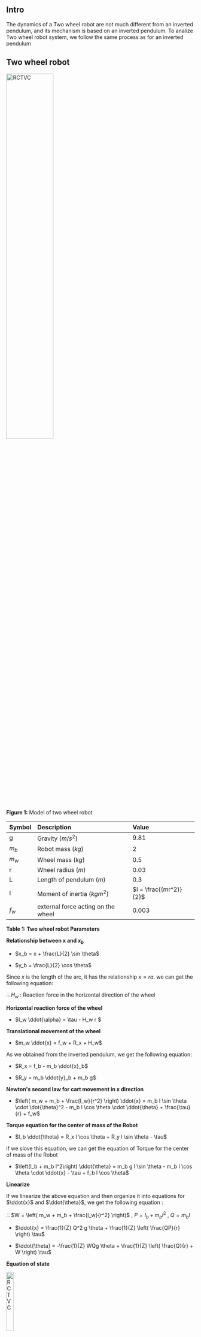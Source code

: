 ## Intro

The dynamics of a Two wheel robot are not much different from an inverted pendulum, and its mechanism is based on an inverted pendulum.
To analize Two wheel robot system, we follow the same process as for an inverted pendulum

## Two wheel robot

<img src="Image/Model_of_two_wheel_robot.png" alt="RCTVC" style="width: 50%;" />

**Figure 1:** Model of two wheel robot

|Symbol|Description|Value|
|:---|:---|:---|
|g|Gravity ($m/s^2$)|9.81|
|$m_b$|Robot mass ($kg$)|2|
|$m_w$|Wheel mass ($kg$)|0.5|
|r|Wheel radius ($m$)|0.03|
|L|Length of pendulum ($m$)|0.3|
|I|Moment of inertia ($kg  m^2$)|$I = \frac{(mr^2)}{2}$|
|$f_w$|external force acting on the wheel|0.003|

**Table 1: Two wheel robot Parameters**

**Relationship between x and $x_b$**

- $x_b = x + \frac{L}{2} \sin \theta$

- $y_b = \frac{L}{2} \cos \theta$

Since $x$ is the length of the arc, it has the relationship $x=ra$. we can get the following equation: 

$\therefore$ $H_w$ : Reaction force in the horizontal direction of the wheel

**Horizontal reaction force of the wheel**

- $I_w \ddot{\alpha} = \tau - H_w r $

**Translational movement of the wheel**

- $m_w \ddot{x} = f_w + R_x + H_w$

As we obtained from the inverted pendulum, we get the following equation:

- $R_x = f_b - m_b \ddot{x}_b$

- $R_y = m_b \ddot{y}_b + m_b g$
  
**Newton's second law for cart movement in x direction**

- $\left( m_w + m_b + \frac{I_w}{r^2} \right) \ddot{x} = m_b l \sin \theta \cdot \dot{\theta}^2 - m_b l \cos \theta \cdot \ddot{\theta} + \frac{\tau}{r} + f_w$

**Torque equation for the center of mass of the Robot**

- $I_b \ddot{\theta} = R_x l \cos \theta + R_y l \sin \theta - \tau$

if we slove this equation, we can get the equation of Torque for the center of mass of the Robot

- $\left(I_b + m_b l^2\right) \ddot{\theta} = m_b g l \sin \theta - m_b l \cos \theta \cdot \ddot{x} - \tau + f_b l \cos \theta$

**Linearize**

If we linearize the above equation and then organize it into equations for $\ddot{x}$ and $\ddot{\theta}$, we get the following equation :

$\therefore$ $W = \left( m_w + m_b + \frac{I_w}{r^2} \right)$ , $P = I_b + m_b l^2$ , $Q = m_b l$

- $\ddot{x} = \frac{1}{Z} Q^2 g \theta + \frac{1}{Z} \left( \frac{QP}{r} \right) \tau$

- $\ddot{\theta} = -\frac{1}{Z} WQg \theta + \frac{1}{Z} \left( \frac{Q}{r} + W \right) \tau$

**Equation of state**

<img src="Image/x_matrix.png" alt="RCTVC" style="width: 20%;" />

- $\dot{\mathbf{x}} = \mathbf{A} \mathbf{x} + \mathbf{B} \mathbf{u}$

The state matrix is ​​as follows:

<img src="Image/state_matrix.png" alt="RCTVC" style="width: 40%;" />

## Robot Simulation

![RCTVC](2_Two_wheel_Robot/graph_picture/U0.jpg)
**Figure 2:** Robot u0


## Two wheeled robot posture stability control using CMG

To analyze a Two wheeled robot posture stability control system using CMG, a Direction Cosine Matrix (DCM) must be defined. After difining DCM we analyze the CMG using the Euler-Lagrange equation. Analyzing the system using the Euler-Lagrange equations is less complex than analyzing it using Newton's laws. You only need to solve the equations for kinetic and potential energy.

![RCTVC](Image/CMG_robot_Image/CMG_Robot.png)

<img src="Image/CMG_robot_Image/CMG_Robot1.png" alt="RCTVC" style="width: 50%;" />

**Figure 3:** Model of Two wheeled robot posture stability control using CMG

**Inertial coordinates and body coordinates**

<img src="Image/CMG_robot_Image/inertial.png" alt="RCTVC" style="width: 20%;" />

**Relationship between wheel coordinates and inertial coordinates**

<img src="Image/CMG_robot_Image/CMG_DCM.png" alt="RCTVC" style="width: 80%;" />

**Coordinate relationship of Robot & Wheel**

<img src="Image/CMG_robot_Image/Coordinate_relationship_of_Robot_&_Wheel.png" alt="RCTVC" style="width: 35%;" />

**Coordinate relationship of Robot & Wheel**

<img src="Image/CMG_robot_Image/Coordinate_relationship_of_Gimbal_&_Robot.png" alt="RCTVC" style="width: 35%;" />

**flywheel coordinate**

<img src="Image/CMG_robot_Image/flywheel_coordinate.png" alt="RCTVC" style="width: 12%;" />

**Euler Lagrange equation**

To find Euler-Lagrange equations, we need to find the Lagrangian. Lagrangian is obtained as:

- $L = K - U$

where K and U are:

- $K = K_f + K_g + K_b + K_w$

- $U = U_f + U_g + U_b + U_w$

Potential energy is easy to find, because potential energy formula is about high. potential energy formula is obtained as:

- $U_f = m_f g l_f \cos \theta$

- $U_g = m_g g \left(l_f - l_g \cos \varphi \right) \cos \theta$

- $U_b = m_b g l_b \cos \theta$

- $U_w = m_w g r$

Now let's find kinetic energy formula.

The kinetic energy of an object can be divided into two types of energy: rotational kinetic energy and kinetic energy. If we can find the two energies, we can get the kinetic energy of the object by adding the rotational kinetic energy to the kinetic energy.

For example, let's find the rotational kinetic energy of flywheel.

Flywheel coordinates have the same coordinates as gimbal coordinates. (Angular velocity coordinate relationship between robot and gimbal)
The angular velocity coordinate relationship between the robot and the gimbal is obtained as:

<img src="Image/CMG_robot_Image/Angular_velocity_coordinate_relationship_between_robot_and_gimbal.png" alt="RCTVC" style="width: 45%;" />

The gimbal angular velocity is obtained as:

<img src="Image/CMG_robot_Image/Gimbal_Angular_velocity.png" alt="RCTVC" style="width: 12%;" />

The Flywheel Angular velocity is obtained as:

<img src="Image/CMG_robot_Image/Flywheel_Angular_velocity.png" alt="RCTVC" style="width: 12%;" />

The rotational kinetic energy of a rigid body is $K_R = \frac{1}{2} I \left( \omega_x + \omega_y + \omega_z \right)^2$. However, in the flywheel, $\omega_y = 0$, so $K_R = \frac{1}{2} I \left( \omega_x + \omega_z \right)^2$.
To get the rotational kinetic energy, we need to add the above three matrices. (The flywheel is affected by the angular velocity of the gimbal in the x-axis direction.) Therefore, the flywheel rotational kinetic energy can be obtained as:

- $\frac{1}{2} I_{fx} \left( \cos^2 \varphi \cdot \dot{\theta}^2 + \dot{\varphi}^2 \right) + \frac{1}{2} I_{fz} \left( \sin \varphi \cdot \dot{\theta} + \omega \right)^2$

The Relationship between x and y

- $y = r \alpha + l_f \sin \theta$

- $z = l_f \cos \theta$

The kinetic energy of a rigid body is $\boldsymbol{T} = \frac{1}{2} m \boldsymbol{v}^2 = \frac{1}{2} m_f \left(v_x^2 + v_y^2 + v_z^2\right)$. However, as shown in Figure 3, $v_x = 0$, so $\boldsymbol{T} = \frac{1}{2} m_f \left(v_y^2 + v_z^2\right)$. Therefore, the kinetic energy can be obtained as:

- $\boldsymbol{T} = \frac{1}{2} m_f \left[ \left(r \dot{\alpha}\right)^2 + 2r \dot{\alpha} l_f \cos \theta \cdot \dot{\theta} + \left(l_f \cos \theta \cdot \dot{\theta}\right)^2 + \left(l_f \sin \theta \cdot \dot{\theta}\right)^2 \right]$

The total flywheel kinetic energy is: 

- $K_f = \frac{1}{2} I_{fx} \left( \cos^2 \varphi \cdot \dot{\theta}^2 + \dot{\varphi}^2 \right) + \frac{1}{2} I_{fz} \left( \sin \varphi \cdot \dot{\theta} + \omega \right)^2 + \frac{1}{2} m_f l_f^2 \dot{\theta} + m_f \dot{\alpha} r l_f \cos \theta \cdot \dot{\theta} + \frac{1}{2} m_f \left( r \dot{\alpha} \right)^2$

The remaining kinetic energy can be found in the same way as the flywheel kinetic energy.

The total gimbal kinetic energy is: 

- $K_g = \frac{1}{2} I_{gx} \left( \cos^2 \varphi \cdot \dot{\theta}^2 \right) + \frac{1}{2} I_{gy} \left( \dot{\varphi} \right)^2 + \frac{1}{2} I_{gz} \left( \sin \varphi \cdot \dot{\theta} \right)^2 + \frac{1}{2} m_g l_g^2 \dot{\varphi}^2 + \frac{1}{2} m_g \left(l_f - l_g \cos \varphi \right)^2 \dot{\theta}^2 + \frac{1}{2} m_g \left( r \dot{\alpha} \right)^2$

The total robot kinetic energy is: 

- $K_b = \frac{1}{2} I_{bx} \dot{\theta}^2 + \frac{1}{2} m_b \left( r \dot{\alpha} \right)^2 + m_b r \dot{\alpha} l_b \cos \theta \cdot \dot{\theta} + \frac{1}{2} m_b \left( l_b \dot{\theta} \right)^2$

The total wheel kinetic energy is: 

- $K_w = \frac{1}{2} I_w \dot{\alpha}^2 + \frac{1}{2} m_w \left( r \dot{\alpha} \right)^2$

**Total Kinetic energy and Potential energy**

<img src="Image/CMG_robot_Image/K_total.png" alt="RCTVC" style="width: 90%;" />

**Total Potential energy and Potential energy**

<img src="Image/CMG_robot_Image/U_total.png" alt="RCTVC" style="width: 60%;" />

After solving and linearizing the Euler Lagrange equation, you can obtain the following equation:

**Equation 1**

<img src="Image/CMG_robot_Image/equation1.png" alt="RCTVC" style="width: 60%;" />

**Equation 2**

<img src="Image/CMG_robot_Image/equation2.png" alt="RCTVC" style="width: 60%;" />

**Equation 3**

<img src="Image/CMG_robot_Image/equation3.png" alt="RCTVC" style="width: 40%;" />

## Robot Simulation

![RCTVC](3_Two_wheel_Robot_with_CMG/graph_picture/Two_wheel_Robot_with_CMG_PID.jpg)

**Figure 4:** Two wheel Robot with CMG PID

